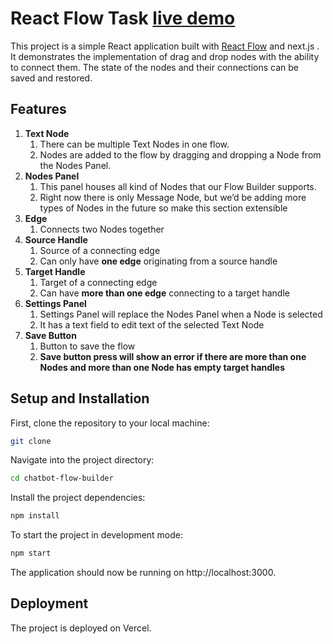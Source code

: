 # React Flow Task [live demo](https://chatbot-flow-builder-dun.vercel.app/)

This project is a simple React application built with [React Flow](https://reactflow.dev/) and next.js . It demonstrates the implementation of drag and drop nodes with the ability to connect them. The state of the nodes and their connections can be saved and restored.

## Features

1. **Text Node** 
    1. There can be multiple Text Nodes in one flow.
    2. Nodes are added to the flow by dragging and dropping a Node from the Nodes Panel.
2. **Nodes Panel** 
    1. This panel houses all kind of Nodes that our Flow Builder supports.
    2. Right now there is only Message Node, but we’d be adding more types of Nodes in the future so make this section extensible 
3. **Edge**
    1. Connects two Nodes together
4. **Source Handle**
    1. Source of a connecting edge 
    2. Can only have **one edge** originating from a source handle
5. **Target Handle** 
    1. Target of a connecting edge
    2. Can have **more than one edge** connecting to a target handle 
6. **Settings Panel**
   1. Settings Panel will replace the Nodes Panel when a Node is selected
   2. It has a text field to edit text of the selected Text Node
7. **Save Button**
    1. Button to save the flow 
    2. **Save button press will show an error if there are more than one Nodes and more than one Node has empty target handles**

## Setup and Installation

First, clone the repository to your local machine:

```bash
git clone 
```

Navigate into the project directory:

```bash
cd chatbot-flow-builder
```

Install the project dependencies:

```bash
npm install
```

To start the project in development mode:

```bash
npm start
```

The application should now be running on http://localhost:3000.

## Deployment

The project is deployed on Vercel.
